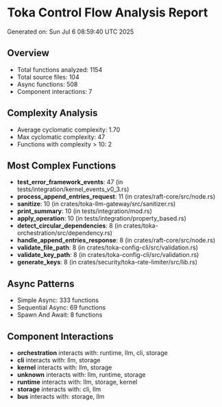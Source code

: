 # Toka Control Flow Analysis Report

Generated on: Sun Jul  6 08:59:40 UTC 2025

## Overview

- Total functions analyzed: 1154
- Total source files: 104
- Async functions: 508
- Component interactions: 7

## Complexity Analysis

- Average cyclomatic complexity: 1.70
- Max cyclomatic complexity: 47
- Functions with complexity > 10: 2

## Most Complex Functions

- **test_error_framework_events**: 47 (in tests/integration/kernel_events_v0_3.rs)
- **process_append_entries_request**: 11 (in crates/raft-core/src/node.rs)
- **sanitize**: 10 (in crates/toka-llm-gateway/src/sanitizer.rs)
- **print_summary**: 10 (in tests/integration/mod.rs)
- **apply_operation**: 10 (in tests/integration/property_based.rs)
- **detect_circular_dependencies**: 8 (in crates/toka-orchestration/src/dependency.rs)
- **handle_append_entries_response**: 8 (in crates/raft-core/src/node.rs)
- **validate_file_path**: 8 (in crates/toka-config-cli/src/validation.rs)
- **validate_key_path**: 8 (in crates/toka-config-cli/src/validation.rs)
- **generate_keys**: 8 (in crates/security/toka-rate-limiter/src/lib.rs)

## Async Patterns

- Simple Async: 333 functions
- Sequential Async: 69 functions
- Spawn And Await: 8 functions

## Component Interactions

- **orchestration** interacts with: runtime, llm, cli, storage
- **cli** interacts with: llm, storage
- **kernel** interacts with: llm, storage
- **unknown** interacts with: llm, runtime, storage
- **runtime** interacts with: llm, storage, kernel
- **storage** interacts with: cli, llm
- **bus** interacts with: storage, llm
